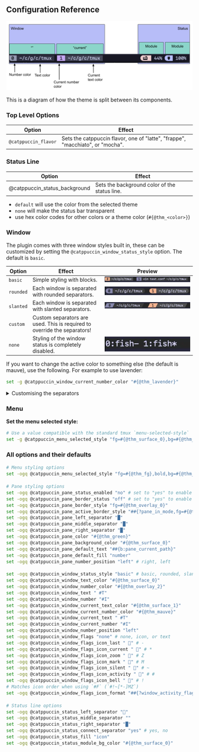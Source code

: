 ## Configuration Reference

<img src="../../assets/structure.svg" style="background: #eff1f5" />

This is a diagram of how the theme is split between its components.

### Top Level Options

| Option               | Effect                                                                         |
| -------------------- | ------------------------------------------------------------------------------ |
| `@catppuccin_flavor` | Sets the catppuccin flavor, one of "latte", "frappe", "macchiato", or "mocha". |

### Status Line

| Option                        | Effect                                        |
| ----------------------------- | --------------------------------------------- |
| @catppuccin_status_background | Sets the background color of the status line. |

- `default` will use the color from the selected theme
- `none` will make the status bar transparent
- use hex color codes for other colors or a theme color (`#{@thm_<color>}`)

### Window

The plugin comes with three window styles built in, these can be customized by
setting the `@catppuccin_window_status_style` option. The default is `basic`.

| Option    | Effect                                                                   | Preview                                                |
| --------- | ------------------------------------------------------------------------ | ------------------------------------------------------ |
| `basic`   | Simple styling with blocks.                                              | ![window basic](../../assets/window-basic.webp)           |
| `rounded` | Each window is separated with rounded separators.                        | ![window rounded style](../../assets/window-rounded.webp) |
| `slanted` | Each window is separated with slanted separators.                        | ![window slanted style](../../assets/window-slanted.webp) |
| `custom`  | Custom separators are used. This is required to override the separators! |                                                        |
| `none`    | Styling of the window status is completely disabled.                     | ![window no styling](../../assets/window-none.webp)       |

If you want to change the active color to something else (the default is mauve),
use the following. For example to use lavender:

```bash
set -g @catppuccin_window_current_number_color "#{@thm_lavender}"
```

<details>

<summary>Customising the separators</summary>

Add the following,
setting whatever values you'd like for the separators:

```bash
set -g @catppuccin_window_status_style "custom"
set -g @catppuccin_window_left_separator ""
set -g @catppuccin_window_middle_separator ""
set -g @catppuccin_window_right_separator ""
```

</details>

### Menu

**Set the menu selected style:**

```sh
# Use a value compatible with the standard tmux `menu-selected-style`
set -g @catppuccin_menu_selected_style "fg=#{@thm_surface_0},bg=#{@thm_yellow}"
```

### All options and their defaults

```bash
# Menu styling options
set -ogq @catppuccin_menu_selected_style "fg=#{@thm_fg},bold,bg=#{@thm_overlay_0}"

# Pane styling options
set -ogq @catppuccin_pane_status_enabled "no" # set to "yes" to enable
set -ogq @catppuccin_pane_border_status "off" # set to "yes" to enable
set -ogq @catppuccin_pane_border_style "fg=#{@thm_overlay_0}"
set -ogq @catppuccin_pane_active_border_style "##{?pane_in_mode,fg=#{@thm_lavender},##{?pane_synchronized,fg=#{@thm_mauve},fg=#{@thm_lavender}}}"
set -ogq @catppuccin_pane_left_separator "█"
set -ogq @catppuccin_pane_middle_separator "█"
set -ogq @catppuccin_pane_right_separator "█"
set -ogq @catppuccin_pane_color "#{@thm_green}"
set -ogq @catppuccin_pane_background_color "#{@thm_surface_0}"
set -ogq @catppuccin_pane_default_text "##{b:pane_current_path}"
set -ogq @catppuccin_pane_default_fill "number"
set -ogq @catppuccin_pane_number_position "left" # right, left

set -ogq @catppuccin_window_status_style "basic" # basic, rounded, slanted, custom, or none
set -ogq @catppuccin_window_text_color "#{@thm_surface_0}"
set -ogq @catppuccin_window_number_color "#{@thm_overlay_2}"
set -ogq @catppuccin_window_text " #T"
set -ogq @catppuccin_window_number "#I"
set -ogq @catppuccin_window_current_text_color "#{@thm_surface_1}"
set -ogq @catppuccin_window_current_number_color "#{@thm_mauve}"
set -ogq @catppuccin_window_current_text " #T"
set -ogq @catppuccin_window_current_number "#I"
set -ogq @catppuccin_window_number_position "left"
set -ogq @catppuccin_window_flags "none" # none, icon, or text
set -ogq @catppuccin_window_flags_icon_last " 󰖰" # -
set -ogq @catppuccin_window_flags_icon_current " 󰖯" # *
set -ogq @catppuccin_window_flags_icon_zoom " 󰁌" # Z
set -ogq @catppuccin_window_flags_icon_mark " 󰃀" # M
set -ogq @catppuccin_window_flags_icon_silent " 󰂛" # ~
set -ogq @catppuccin_window_flags_icon_activity " 󱅫" # #
set -ogq @catppuccin_window_flags_icon_bell " 󰂞" # !
# Matches icon order when using `#F` (`#!~[*-]MZ`)
set -ogq @catppuccin_window_flags_icon_format "##{?window_activity_flag,#{E:@catppuccin_window_flags_icon_activity},}##{?window_bell_flag,#{E:@catppuccin_window_flags_icon_bell},}##{?window_silence_flag,#{E:@catppuccin_window_flags_icon_silent},}##{?window_active,#{E:@catppuccin_window_flags_icon_current},}##{?window_last_flag,#{E:@catppuccin_window_flags_icon_last},}##{?window_marked_flag,#{E:@catppuccin_window_flags_icon_mark},}##{?window_zoomed_flag,#{E:@catppuccin_window_flags_icon_zoom},}"

# Status line options
set -ogq @catppuccin_status_left_separator ""
set -ogq @catppuccin_status_middle_separator ""
set -ogq @catppuccin_status_right_separator "█"
set -ogq @catppuccin_status_connect_separator "yes" # yes, no
set -ogq @catppuccin_status_fill "icon"
set -ogq @catppuccin_status_module_bg_color "#{@thm_surface_0}"
```
